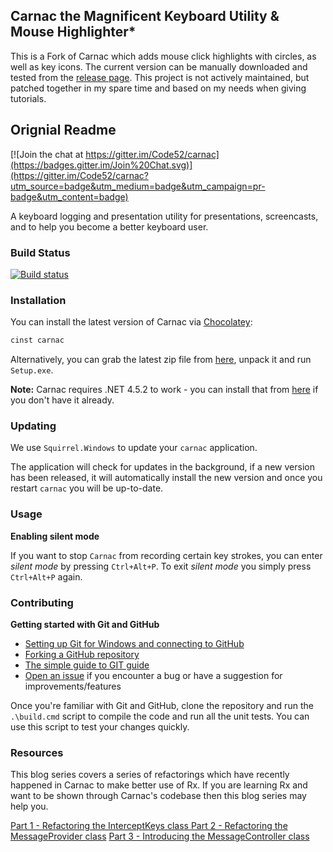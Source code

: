 ## Carnac the Magnificent Keyboard Utility & Mouse Highlighter*

This is a Fork of Carnac which adds mouse click highlights with circles, as well as key icons. The current version can be manually downloaded and tested from the [release page](https://github.com/bfritscher/carnac/releases). This project is not actively maintained, but patched together in my spare time and based on my needs when giving tutorials.


## Orignial Readme


[![Join the chat at https://gitter.im/Code52/carnac](https://badges.gitter.im/Join%20Chat.svg)](https://gitter.im/Code52/carnac?utm_source=badge&utm_medium=badge&utm_campaign=pr-badge&utm_content=badge)

A keyboard logging and presentation utility for presentations, screencasts, and to help you become a better keyboard user.

### Build Status
[![Build status](https://ci.appveyor.com/api/projects/status/qorhqwc2favf18r4?svg=true)](https://ci.appveyor.com/project/shiftkey/carnac)

### Installation

You can install the latest version of Carnac via [Chocolatey](https://chocolatey.org/):

```ps
cinst carnac
```

Alternatively, you can grab the latest zip file from [here](https://github.com/Code52/carnac/releases/latest), unpack it and run `Setup.exe`.

**Note:** Carnac requires .NET 4.5.2 to work - you can install that from [here](https://www.microsoft.com/en-au/download/details.aspx?id=42643) if you don't have it already.

### Updating

We use `Squirrel.Windows` to update your `carnac` application.

The application will check for updates in the background, if a new version has been released, it will automatically install the new version and once you restart `carnac` you will be up-to-date.

### Usage

**Enabling silent mode**

If you want to stop `Carnac` from recording certain key strokes, you can enter _silent mode_ by pressing `Ctrl+Alt+P`. To exit _silent mode_ you simply press `Ctrl+Alt+P` again.

### Contributing

**Getting started with Git and GitHub**

 * [Setting up Git for Windows and connecting to GitHub](http://help.github.com/win-set-up-git/)
 * [Forking a GitHub repository](http://help.github.com/fork-a-repo/)
 * [The simple guide to GIT guide](http://rogerdudler.github.com/git-guide/)
 * [Open an issue](https://github.com/Code52/carnac/issues) if you encounter a bug or have a suggestion for improvements/features

Once you're familiar with Git and GitHub, clone the repository and run the ```.\build.cmd``` script to compile the code and run all the unit tests. You can use this script to test your changes quickly.

### Resources
This blog series covers a series of refactorings which have recently happened in Carnac to make better use of Rx.
If you are learning Rx and want to be shown through Carnac's codebase then this blog series may help you.

[Part 1 - Refactoring the InterceptKeys class ](http://jake.ginnivan.net/blog/carnac-improvements/part-1/)
[Part 2 - Refactoring the MessageProvider class](http://jake.ginnivan.net/blog/carnac-improvements/part-2/)
[Part 3 - Introducing the MessageController class](http://jake.ginnivan.net/blog/carnac-improvements/part-3/)

